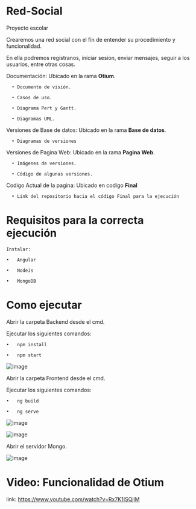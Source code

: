 # Red-Social
Proyecto escolar


Crearemos una red social con el fin de entender su procedimiento y funcionalidad.

En ella podremos registranos, iniciar sesion, enviar mensajes, seguir a los usuarios, entre otras cosas.

Documentación: Ubicado en la rama **Otium**.
```
  •	Documento de visión.

  •	Casos de uso.

  •	Diagrama Pert y Gantt.

  •	Diagramas UML.
```
Versiones de Base de datos: Ubicado en la rama **Base de datos**.
```
  •	Diagramas de versiones
```
Versiones de Pagina Web: Ubicado en la rama **Pagina Web**.
```
  •	Imágenes de versiones.

  •	Código de algunas versiones.
```
Codigo Actual de la pagina: Ubicado en codigo **Final**
```
  •	Link del repositorio hacia el código Final para la ejecución 
```

# **Requisitos para la correcta ejecución**
```
Instalar:

•	Angular

•	NodeJs

•	MongoDB
```

# **Como ejecutar**

Abrir la carpeta Backend desde el cmd.

Ejecutar los siguientes comandos:
```
•	npm install

•	npm start
```

![image](https://user-images.githubusercontent.com/77498360/115334553-3bac9d80-a161-11eb-8fd8-71fb32b3b725.png)


Abrir la carpeta Frontend desde el cmd.

Ejecutar los siguientes comandos:
```
•	ng build

•	ng serve
```
![image](https://user-images.githubusercontent.com/77498360/115335154-3e5bc280-a162-11eb-83dd-c8ee72d7f6ce.png)

![image](https://user-images.githubusercontent.com/77498360/115335184-4e73a200-a162-11eb-882f-75dac94a8aec.png)



Abrir el servidor Mongo.

![image](https://user-images.githubusercontent.com/77498360/115335089-24ba7b00-a162-11eb-85a5-c6fd2ed46e9d.png)


# **Video: Funcionalidad de Otium**
link: https://www.youtube.com/watch?v=Rx7K1ISQjlM

